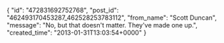  {
   "id": "472831692752768",
   "post_id": "462493170453287_462528253783112",
   "from_name": "Scott Duncan",
   "message": "No, but that doesn't matter. They've made one up.",
   "created_time": "2013-01-31T13:03:54+0000"
 }
